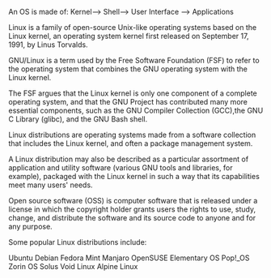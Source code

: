 An OS is made of:
Kernel--> Shell--> User Interface --> Applications

Linux is a family of open-source Unix-like operating systems based on the Linux kernel, an 
operating system kernel first released on September 17, 1991, by Linus Torvalds.

GNU/Linux is a term used by the Free Software Foundation (FSF) to refer to the operating system 
that combines the GNU operating system with the Linux kernel. 

The FSF argues that the Linux kernel is only one component of a complete operating system, and that the GNU Project has contributed many more essential components, such as the GNU Compiler Collection (GCC),the GNU C Library (glibc), and the GNU Bash shell.

Linux distributions are operating systems made from a software collection that includes the Linux kernel, 
and often a package management system. 

A Linux distribution may also be described as a particular assortment of application and utility software (various GNU tools and libraries, for example), packaged with the Linux kernel in such a way that its capabilities meet many users' needs.


Open source software (OSS) is computer software that is released under a license in which the copyright holder grants users the rights to use, study, change, and distribute the software and its source code to anyone and for any purpose.

Some popular Linux distributions include:

Ubuntu
Debian
Fedora
Mint
Manjaro
OpenSUSE
Elementary OS
Pop!_OS
Zorin OS
Solus
Void Linux
Alpine Linux
